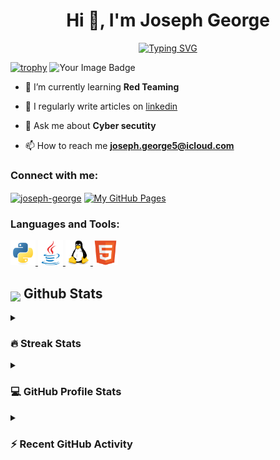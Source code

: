 <h1 align="center">Hi 👋, I'm Joseph George</h1>
<p align="center">
    <a href="https://git.io/typing-svg"><img src="https://readme-typing-svg.demolab.com?font=Playwrite+ES+Deco+Guides&size=30&pause=1000&color=F71515&width=444&height=60&lines=Red+teamer!;Computer+Engineer!;Linux+user!" alt="Typing SVG" /></a>
</p>

[![trophy](https://github-profile-trophy.vercel.app/?username=joseph-george1&theme=onedark)](https://github.com/ryo-ma/github-profile-trophy)
<img src="https://tryhackme-badges.s3.amazonaws.com/JOseph.png" alt="Your Image Badge" />

- 🌱 I’m currently learning **Red Teaming**

- 📝 I regularly write articles on [linkedin](https://www.linkedin.com/in/joseph-george-wahba)

- 💬 Ask me about **Cyber secutity**

- 📫 How to reach me **joseph.george5@icloud.com**

<h3 align="left">Connect with me:</h3>
<p align="left">
<a href="https://linkedin.com/in/joseph-george-wahba" target="blank"><img align="center" src="https://raw.githubusercontent.com/rahuldkjain/github-profile-readme-generator/master/src/images/icons/Social/linked-in-alt.svg" alt="joseph-george" height="30" width="40" /></a>
<a href="https://joseph-george1.github.io" target="_blank">
  <img align="center" src="https://raw.githubusercontent.com/rahuldkjain/github-profile-readme-generator/master/src/images/icons/Social/github.svg" 
       alt="My GitHub Pages" height="30" width="40" />
</a>

</p>

<h3 align="left">Languages and Tools:</h3>
<p align="left">
<p align="left">
  <a href="https://www.python.org/" target="_blank">
    <img src="https://raw.githubusercontent.com/devicons/devicon/master/icons/python/python-original.svg" alt="Python" width="40" height="40"/>
  </a>
  <a href="https://www.java.com/" target="_blank">
    <img src="https://raw.githubusercontent.com/devicons/devicon/master/icons/java/java-original.svg" alt="Java" width="40" height="40"/>
  </a>
  <a href="https://www.linux.org/" target="_blank">
    <img src="https://raw.githubusercontent.com/devicons/devicon/master/icons/linux/linux-original.svg" alt="Linux" width="40" height="40"/>
  </a>
  <a href="https://www.w3.org/html/" target="_blank">
    <img src="https://raw.githubusercontent.com/devicons/devicon/master/icons/html5/html5-original.svg" alt="HTML5" width="40" height="40"/>
  </a>
</p>


## <img src="https://media1.giphy.com/media/v1.Y2lkPTc5MGI3NjExYzFhYzJkMmQ2MWQ3ZGY3MDhjZTE3MDI2Mzk3NzE1OWQyZTRlMmYwMCZjdD1z/iY8CRBdQXODJSCERIr/giphy.gif" width=5% valign="bottom"> Github Stats

<details><summary><h3> 🔥 Streak Stats</h3></summary>

----

<p align="center"><img src="https://github-readme-streak-stats.herokuapp.com/?user=joseph-george1&theme=tokyonight_duo" alt="joseph-george1" /></p>

</details>

<details><summary><h3>💻 GitHub Profile Stats</h3></summary>

----

<p align="center">
    <a href="https://github.com/anuraghazra/github-readme-stats">
        <img alt="joseph-george1's Github Stats" src="https://github-readme-stats.vercel.app/api?username=joseph-george1&show_icons=true&count_private=true&locale=en&theme=tokyonight&layout=compact" height="150px" />
    </a>
      <img src="https://github-readme-stats.vercel.app/api/top-langs?username=joseph-george1&langs_count=10&show_icons=true&locale=en&theme=tokyonight" alt="joseph-george1" height="230px"/>
<br/>

  <b>Note:</b> Top languages is only a metric of the languages my public code consists of and doesn't reflect experience or skill level.
  </p>
</details>

<details><summary><h3>⚡ Recent GitHub Activity</h3></summary>

----
</details>
